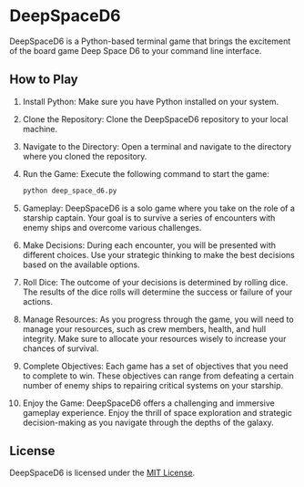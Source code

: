 # DeepSpaceD6

DeepSpaceD6 is a Python-based terminal game that brings the excitement of the board game Deep Space D6 to your command line interface.

## How to Play

1. Install Python: Make sure you have Python installed on your system.

2. Clone the Repository: Clone the DeepSpaceD6 repository to your local machine.

3. Navigate to the Directory: Open a terminal and navigate to the directory where you cloned the repository.

4. Run the Game: Execute the following command to start the game:

    ```bash
    python deep_space_d6.py
    ```

5. Gameplay: DeepSpaceD6 is a solo game where you take on the role of a starship captain. Your goal is to survive a series of encounters with enemy ships and overcome various challenges.

6. Make Decisions: During each encounter, you will be presented with different choices. Use your strategic thinking to make the best decisions based on the available options.

7. Roll Dice: The outcome of your decisions is determined by rolling dice. The results of the dice rolls will determine the success or failure of your actions.

8. Manage Resources: As you progress through the game, you will need to manage your resources, such as crew members, health, and hull integrity. Make sure to allocate your resources wisely to increase your chances of survival.

9. Complete Objectives: Each game has a set of objectives that you need to complete to win. These objectives can range from defeating a certain number of enemy ships to repairing critical systems on your starship.

10. Enjoy the Game: DeepSpaceD6 offers a challenging and immersive gameplay experience. Enjoy the thrill of space exploration and strategic decision-making as you navigate through the depths of the galaxy.

## License



DeepSpaceD6 is licensed under the [MIT License](LICENSE).